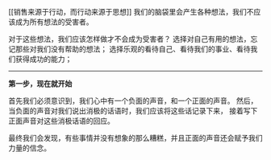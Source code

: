 [[销售来源于行动，而行动来源于思想]]
我们的脑袋里会产生各种想法，我们不应该成为所有想法的受害者。

对于这些想法，我们应该怎样做才不会成为受害者？
选择对自己有用的想法，忘记那些对我们没有帮助的想法；
选择乐观的看待自己、看待我们的事业、看待我们获得成功的能力；

****

**第一步，现在就开始**

首先我们必须意识到，我们心中有一个负面的声音，和一个正面的声音。
然后，当负面的声音对我们说出消极的话语时，我们应该将这些话记录下来，
接着写下正面声音对这些消极话语的回应。

最终我们会发现，有些事情并没有想象的那么糟糕，并且正面的声音还会赋予我们力量的信念。